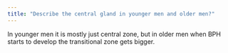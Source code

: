 ```yaml
---
title: "Describe the central gland in younger men and older men?"
---
```

In younger men it is mostly just central zone, but in older men when BPH starts to develop the transitional zone gets bigger.

